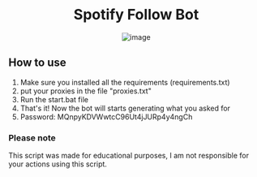 <br/>
<div align="center">

  # Spotify Follow Bot
  
  ![image](https://cdn.discordapp.com/attachments/915014426770419763/992879894180659281/unknown.png)

</div>


## How to use

1. Make sure you installed all the requirements (requirements.txt)
2. put your proxies in the file "proxies.txt"
3. Run the start.bat file
4. That's it! Now the bot will starts generating what you asked for
5. Password: MQnpyKDVWwtcC96Ut4jJURp4y4ngCh


### Please note

This script was made for educational purposes, I am not responsible for your actions using this script.
